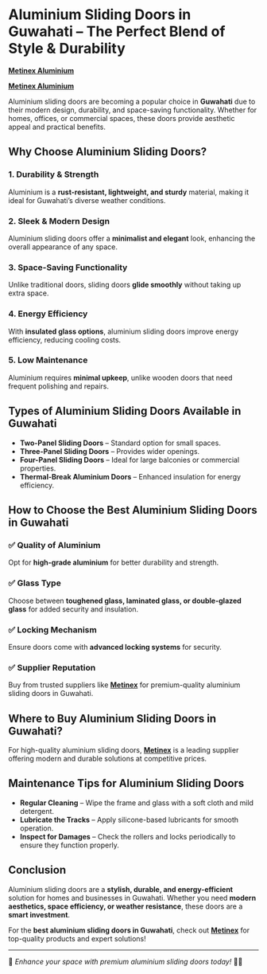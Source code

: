 # Aluminium Sliding Doors in Guwahati – The Perfect Blend of Style & Durability

**[Metinex Aluminium](https://metinex.com/)**

**[Metinex Aluminium](https://metinex.com/)**

Aluminium sliding doors are becoming a popular choice in **Guwahati** due to their modern design, durability, and space-saving functionality. Whether for homes, offices, or commercial spaces, these doors provide aesthetic appeal and practical benefits.

## Why Choose Aluminium Sliding Doors?

### 1. **Durability & Strength**
Aluminium is a **rust-resistant, lightweight, and sturdy** material, making it ideal for Guwahati’s diverse weather conditions.

### 2. **Sleek & Modern Design**
Aluminium sliding doors offer a **minimalist and elegant** look, enhancing the overall appearance of any space.

### 3. **Space-Saving Functionality**
Unlike traditional doors, sliding doors **glide smoothly** without taking up extra space.

### 4. **Energy Efficiency**
With **insulated glass options**, aluminium sliding doors improve energy efficiency, reducing cooling costs.

### 5. **Low Maintenance**
Aluminium requires **minimal upkeep**, unlike wooden doors that need frequent polishing and repairs.

## Types of Aluminium Sliding Doors Available in Guwahati

- **Two-Panel Sliding Doors** – Standard option for small spaces.
- **Three-Panel Sliding Doors** – Provides wider openings.
- **Four-Panel Sliding Doors** – Ideal for large balconies or commercial properties.
- **Thermal-Break Aluminium Doors** – Enhanced insulation for energy efficiency.

## How to Choose the Best Aluminium Sliding Doors in Guwahati

### ✅ **Quality of Aluminium**
Opt for **high-grade aluminium** for better durability and strength.

### ✅ **Glass Type**
Choose between **toughened glass, laminated glass, or double-glazed glass** for added security and insulation.

### ✅ **Locking Mechanism**
Ensure doors come with **advanced locking systems** for security.

### ✅ **Supplier Reputation**
Buy from trusted suppliers like **[Metinex](https://metinex.com/)** for premium-quality aluminium sliding doors in Guwahati.

## Where to Buy Aluminium Sliding Doors in Guwahati?

For high-quality aluminium sliding doors, **[Metinex](https://metinex.com/)** is a leading supplier offering modern and durable solutions at competitive prices.

## Maintenance Tips for Aluminium Sliding Doors

- **Regular Cleaning** – Wipe the frame and glass with a soft cloth and mild detergent.
- **Lubricate the Tracks** – Apply silicone-based lubricants for smooth operation.
- **Inspect for Damages** – Check the rollers and locks periodically to ensure they function properly.

## Conclusion
Aluminium sliding doors are a **stylish, durable, and energy-efficient** solution for homes and businesses in Guwahati. Whether you need **modern aesthetics, space efficiency, or weather resistance**, these doors are a **smart investment**. 

For the **best aluminium sliding doors in Guwahati**, check out **[Metinex](https://metinex.com/)** for top-quality products and expert solutions!

---

🔹 *Enhance your space with premium aluminium sliding doors today!* 🚪✨
